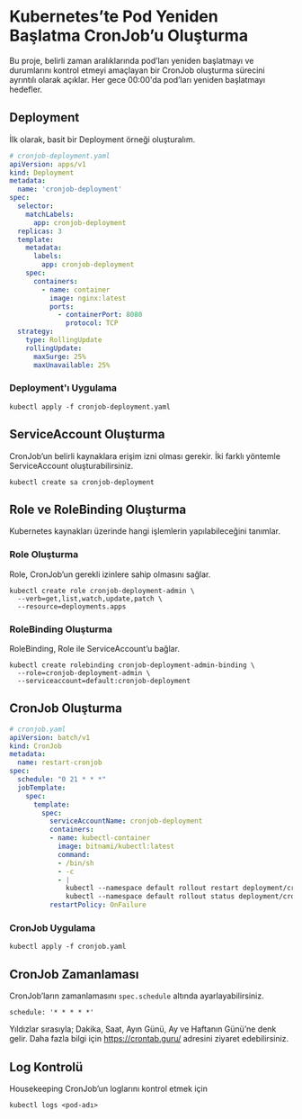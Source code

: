 # Kubernetes’te Pod Yeniden Başlatma CronJob’u Oluşturma

Bu proje, belirli zaman aralıklarında pod’ları yeniden başlatmayı ve durumlarını kontrol etmeyi amaçlayan bir CronJob oluşturma sürecini ayrıntılı olarak açıklar. Her gece 00:00'da pod’ları yeniden başlatmayı hedefler.

## Deployment
İlk olarak, basit bir Deployment örneği oluşturalım.

```yaml
# cronjob-deployment.yaml
apiVersion: apps/v1
kind: Deployment
metadata:
  name: 'cronjob-deployment'
spec:
  selector:
    matchLabels:
      app: cronjob-deployment
  replicas: 3
  template:
    metadata:
      labels:
        app: cronjob-deployment
    spec:
      containers:
        - name: container
          image: nginx:latest
          ports:
            - containerPort: 8080
              protocol: TCP
  strategy:
    type: RollingUpdate
    rollingUpdate:
      maxSurge: 25%
      maxUnavailable: 25%
```
### Deployment'ı Uygulama
```
kubectl apply -f cronjob-deployment.yaml
```
## ServiceAccount Oluşturma
CronJob’un belirli kaynaklara erişim izni olması gerekir. İki farklı yöntemle ServiceAccount oluşturabilirsiniz.
```
kubectl create sa cronjob-deployment
```
## Role ve RoleBinding Oluşturma
Kubernetes kaynakları üzerinde hangi işlemlerin yapılabileceğini tanımlar.

### Role Oluşturma
Role, CronJob’un gerekli izinlere sahip olmasını sağlar.
```
kubectl create role cronjob-deployment-admin \
  --verb=get,list,watch,update,patch \
  --resource=deployments.apps
```
### RoleBinding Oluşturma
RoleBinding, Role ile ServiceAccount’u bağlar.
```
kubectl create rolebinding cronjob-deployment-admin-binding \
  --role=cronjob-deployment-admin \
  --serviceaccount=default:cronjob-deployment
```
## CronJob Oluşturma
```yaml
# cronjob.yaml
apiVersion: batch/v1
kind: CronJob
metadata:
  name: restart-cronjob
spec:
  schedule: "0 21 * * *"
  jobTemplate:
    spec:
      template:
        spec:
          serviceAccountName: cronjob-deployment
          containers:
          - name: kubectl-container
            image: bitnami/kubectl:latest
            command:
            - /bin/sh
            - -c
            - |
              kubectl --namespace default rollout restart deployment/cronjob-deployment
              kubectl --namespace default rollout status deployment/cronjob-deployment
          restartPolicy: OnFailure
```
### CronJob Uygulama
```
kubectl apply -f cronjob.yaml
```
## CronJob Zamanlaması

CronJob’ların zamanlamasını `spec.schedule` altında ayarlayabilirsiniz.
```
schedule: '* * * * *'
```
Yıldızlar sırasıyla; Dakika, Saat, Ayın Günü, Ay ve Haftanın Günü’ne denk gelir. Daha fazla bilgi için <https://crontab.guru/> adresini ziyaret edebilirsiniz.

## Log Kontrolü
Housekeeping CronJob’un loglarını kontrol etmek için
```
kubectl logs <pod-adı>
```
